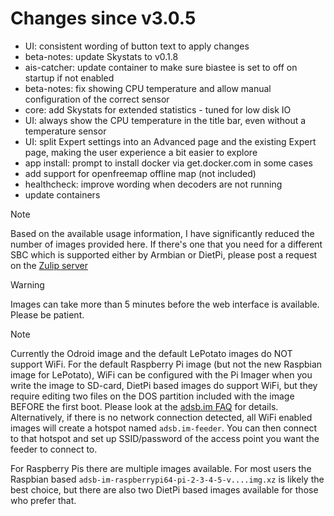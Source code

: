 Changes since v3.0.5
=======
- UI: consistent wording of button text to apply changes
- beta-notes: update Skystats to v0.1.8
- ais-catcher: update container to make sure biastee is set to off on startup if not enabled
- beta-notes: fix showing CPU temperature and allow manual configuration of the correct sensor
- core: add Skystats for extended statistics - tuned for low disk IO
- UI: always show the CPU temperature in the title bar, even without a temperature sensor
- UI: split Expert settings into an Advanced page and the existing Expert page, making the user experience a bit easier to explore
- app install: prompt to install docker via get.docker.com in some cases
- add support for openfreemap offline map (not included)
- healthcheck: improve wording when decoders are not running
- update containers


> [!NOTE]
> Based on the available usage information, I have significantly reduced the number of images provided here. If there's one that you need for a different SBC which is supported either by Armbian or DietPi, please post a request on the [Zulip server](https://adsblol.zulipchat.com/#narrow/stream/391168-adsb-feeder-image)

> [!WARNING]
> Images can take more than 5 minutes before the web interface is available. Please be patient.

> [!NOTE]
> Currently the Odroid image and the default LePotato images do NOT support WiFi. For the default Raspberry Pi image (but not the new Raspbian image for LePotato), WiFi can be configured with the Pi Imager when you write the image to SD-card, DietPi based images do support WiFi, but they require editing two files on the DOS partition included with the image BEFORE the first boot. Please look at the [adsb.im FAQ](https://adsb.im/faq) for details.
> Alternatively, if there is no network connection detected, all WiFi enabled images will create a hotspot named `adsb.im-feeder`. You can then connect to that hotspot and set up SSID/password of the access point you want the feeder to connect to.

For Raspberry Pis there are multiple images available. For most users the Raspbian based `adsb-im-raspberrypi64-pi-2-3-4-5-v....img.xz` is likely the best choice, but there are also two DietPi based images available for those who prefer that.



